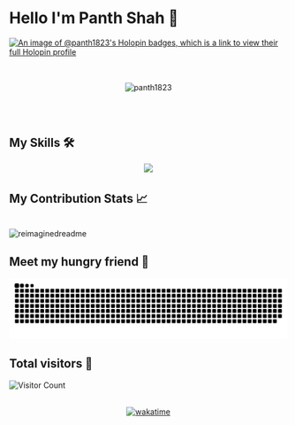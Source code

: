 # Hello I'm Panth Shah 👋

[![An image of @panth1823's Holopin badges, which is a link to view their full Holopin profile](https://holopin.me/panth1823)](https://holopin.io/@panth1823)



<br/>
  </a></p>
  <div align="center">
  <p><img align="center" src="https://github-readme-streak-stats.herokuapp.com/?user=Panth1823&theme=react" alt="panth1823" /></p>
  </div>
  <a align="right" href="https://img.shields.io/github/followers/{Panth1823}.svg?style=social&label=Follow&maxAge=2592000"></a>
  <br/> 
  <br/>

<div>
<h2> My Skills 🛠️</h2>
<p align="center">
  <a href="https://skillicons.dev">
    <img src="https://skillicons.dev/icons?i=html,css,js,git,github,python,react,figma,nodejs,tailwindcss,bootstrap,firebase,replit,vite,devto,vercel&perline=8" />
  </a>
</p>
</div>
<h2> My Contribution Stats 📈</h2>
<br/>
<img src="https://myreadme.vercel.app/api/embed/Panth1823?panels=userstatistics,toprepositories,toplanguages,commitgraph" alt="reimaginedreadme" />
<div align="left">
  <h2> Meet my hungry friend 🐍</h2>
  <img alt="snake eating my contributions" src="https://raw.githubusercontent.com/salesp07/salesp07/output/github-contribution-grid-snake.svg" />
  
  <br/>
</div>

<h2> Total visitors 👀</h2>

![Visitor Count](https://profile-counter.glitch.me/Panth1823/count.svg)
 <br/> 
 <br/> 
 <div align="center">
   
[![wakatime](https://wakatime.com/badge/user/2b57776a-e32b-4d8e-b3eb-d2ea30d33f6b.svg)](https://wakatime.com/@2b57776a-e32b-4d8e-b3eb-d2ea30d33f6b)
 </div>
